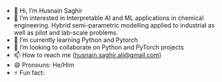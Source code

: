 - 👋 Hi, I’m Husnain Saghir
- 👀 I’m interested in Interpretable AI and ML applications in chemical engineering. Hybrid semi-parametric modelling applied to industrial as well as pilot and lab-scale problems. 
- 🌱 I’m currently learning Python and Pytorch
- 💞️ I’m looking to collaborate on Python and PyTorch projects
- 📫 How to reach me (husnain.saghir.ali@gmail.com)
- 😄 Pronouns: He/Him
- ⚡ Fun fact: 

<!---
Husnain-Saghir1997/Husnain-Saghir1997 is a ✨ special ✨ repository because its `README.md` (this file) appears on your GitHub profile.
You can click the Preview link to take a look at your changes.
--->

